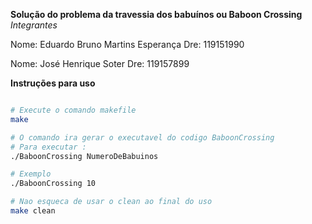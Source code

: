 **Solução do problema da travessia dos babuínos ou Baboon Crossing**
*Integrantes*

Nome: Eduardo Bruno Martins Esperança
Dre: 119151990

Nome: José Henrique Soter
Dre: 119157899

**Instruções para uso**
```bash

# Execute o comando makefile
make

# O comando ira gerar o executavel do codigo BaboonCrossing 
# Para executar :
./BaboonCrossing NumeroDeBabuinos

# Exemplo
./BaboonCrossing 10

# Nao esqueca de usar o clean ao final do uso
make clean

```
